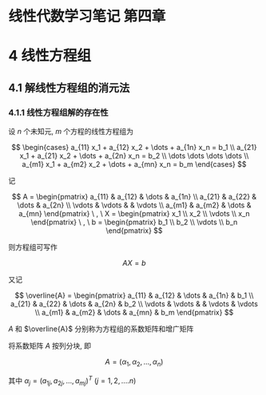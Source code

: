 # 线性代数学习笔记 第四章

# 4 线性方程组
## 4.1 解线性方程组的消元法
### 4.1.1 线性方程组解的存在性

设 $n$ 个未知元, $m$ 个方程的线性方程组为

$$
\begin{cases}
  a_{11} x_1 + a_{12} x_2 + \dots + a_{1n} x_n = b_1 \\
  a_{21} x_1 + a_{21} x_2 + \dots + a_{2n} x_n = b_2 \\
  \dots \dots \dots \dots \\
  a_{m1} x_1 + a_{m2} x_2 + \dots + a_{mn} x_n = b_m
\end{cases}
$$

记

$$
A = \begin{pmatrix}
  a_{11} & a_{12} & \dots & a_{1n} \\
  a_{21} & a_{22} & \dots & a_{2n} \\
  \vdots & \vdots &   & \vdots \\
  a_{m1} & a_{m2} & \dots & a_{mn}
\end{pmatrix} 
\ , \ 
X = \begin{pmatrix} x_1 \\ x_2 \\ \vdots \\ x_n \end{pmatrix}
\ , \
b = \begin{pmatrix} b_1 \\ b_2 \\ \vdots \\ b_n \end{pmatrix}
$$

则方程组可写作

$$
AX = b
$$

又记

$$
\overline{A} = \begin{pmatrix}
  a_{11} & a_{12} & \dots & a_{1n} & b_1 \\
  a_{21} & a_{22} & \dots & a_{2n} & b_2 \\
  \vdots & \vdots &   & \vdots & \vdots \\
  a_{m1} & a_{m2} & \dots & a_{mn} & b_m
\end{pmatrix}
$$

$A$ 和 $\overline{A}$ 分别称为方程组的系数矩阵和增广矩阵

将系数矩阵 $A$ 按列分块, 即

$$
A = (\alpha_1, \alpha_2, \dots, \alpha_n)
$$

其中 $\alpha_j = (a_{1j}, a_{2j}, \dots , a_{mj})^T \ (j = 1, 2, \dots . n)$
